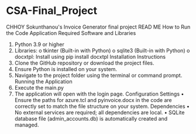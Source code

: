 # CSA-Final_Project
CHHOY Sokunthanou's Invoice Generator final project
READ ME
How to Run the Code Application
Required Software and Libraries
1.	Python 3.9 or higher
2.	Libraries:
o	tkinter (Built-in with Python)
o	sqlite3 (Built-in with Python)
o	docxtpl: Install using pip install docxtpl
Installation Instructions
1.	Clone the GitHub repository or download the project files.
2.	Ensure Python is installed on your system.
3.	Navigate to the project folder using the terminal or command prompt.
Running the Application
1.	Execute the main.py
2.	The application will open with the login page.
Configuration Settings
•	Ensure the paths for azure.tcl and pyinvoice.docx in the code are correctly set to match the file structure on your system.
Dependencies
•	No external services are required; all dependencies are local.
•	SQLite database file (admin_accounts.db) is automatically created and managed.
